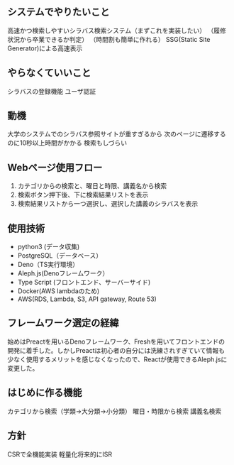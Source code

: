 ## システムでやりたいこと
高速かつ検索しやすいシラバス検索システム（まずこれを実装したい）
（履修状況から卒業できるか判定）
（時間割も簡単に作れる）
SSG(Static Site Generator)による高速表示

## やらなくていいこと
シラバスの登録機能
ユーザ認証

## 動機

大学のシステムでのシラバス参照サイトが重すぎるから
次のページに遷移するのに10秒以上時間がかかる
検索もしづらい

## Webページ使用フロー

1. カテゴリからの検索と、曜日と時限、講義名から検索
2. 検索ボタン押下後、下に検索結果リストを表示
3. 検索結果リストから一つ選択し、選択した講義のシラバスを表示


## 使用技術

- python3 (データ収集)
- PostgreSQL（データベース）
- Deno（TS実行環境）
- Aleph.js(Denoフレームワーク）
- Type Script (フロントエンド、サーバーサイド)
- Docker(AWS lambdaのため)
- AWS(RDS, Lambda, S3, API gateway, Route 53)

## フレームワーク選定の経緯
始めはPreactを用いるDenoフレームワーク、Freshを用いてフロントエンドの開発に着手した。しかしPreactは初心者の自分には洗練されすぎていて情報も少なく使用するメリットを感じなくなったので、Reactが使用できるAleph.jsに変更した。

## はじめに作る機能

カテゴリから検索（学類→大分類→小分類）
曜日・時限から検索
講義名検索

## 方針

CSRで全機能実装
軽量化将来的にISR
